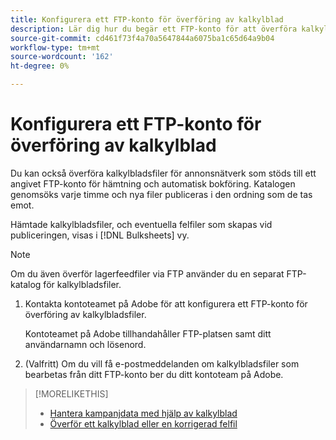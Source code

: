 ```yaml
---
title: Konfigurera ett FTP-konto för överföring av kalkylblad
description: Lär dig hur du begär ett FTP-konto för att överföra kalkylbladsfiler.
source-git-commit: cd461f73f4a70a5647844a6075ba1c65d64a9b04
workflow-type: tm+mt
source-wordcount: '162'
ht-degree: 0%

---
```


# Konfigurera ett FTP-konto för överföring av kalkylblad

Du kan också överföra kalkylbladsfiler för annonsnätverk som stöds till ett angivet FTP-konto för hämtning och automatisk bokföring. Katalogen genomsöks varje timme och nya filer publiceras i den ordning som de tas emot.

Hämtade kalkylbladsfiler, och eventuella felfiler som skapas vid publiceringen, visas i [!DNL Bulksheets] vy.

>[!NOTE]
>
>Om du även överför lagerfeedfiler via FTP använder du en separat FTP-katalog för kalkylbladsfiler.

1. Kontakta kontoteamet på Adobe för att konfigurera ett FTP-konto för överföring av kalkylbladsfiler.

   Kontoteamet på Adobe tillhandahåller FTP-platsen samt ditt användarnamn och lösenord.

1. (Valfritt) Om du vill få e-postmeddelanden om kalkylbladsfiler som bearbetas från ditt FTP-konto ber du ditt kontoteam på Adobe.

>[!MORELIKETHIS]
>
>* [Hantera kampanjdata med hjälp av kalkylblad](bulksheet-about.md)
>* [Överför ett kalkylblad eller en korrigerad felfil](bulksheet-upload.md)

